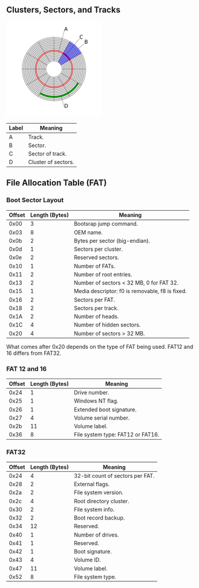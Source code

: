 ## Clusters, Sectors, and Tracks
<img src="images/disk-structure.png"
    alt="image showing clusters, sectors, and tracks"
    style="background-color:grey;
        width:50%;"/>

| Label | Meaning |
|-------|---------|
|A|Track.|
|B|Sector.|
|C|Sector of track.|
|D|Cluster of sectors.|

## File Allocation Table (FAT)
### Boot Sector Layout
| Offset | Length (Bytes) | Meaning |
|--------|----------------|---------|
|0x00|3|Bootsrap jump command.|
|0x03|8|OEM name.|
|0x0b|2|Bytes per sector (big-endian).|
|0x0d|1|Sectors per cluster.|
|0x0e|2|Reserved sectors.|
|0x10|1|Number of FATs.|
|0x11|2|Number of root entries.|
|0x13|2|Number of sectors < 32 MB, 0 for FAT 32.|
|0x15|1|Media descriptor: f0 is removable, f8 is fixed.|
|0x16|2|Sectors per FAT.|
|0x18|2|Sectors per track.|
|0x1A|2|Number of heads.|
|0x1C|4|Number of hidden sectors.|
|0x20|4|Number of sectors > 32 MB.|

What comes after 0x20 depends on the type of FAT being used. FAT12 and 16 differs from FAT32.
### FAT 12 and 16
| Offset | Length (Bytes) | Meaning |
|--------|----------------|---------|
|0x24|1|Drive number.|
|0x25|1|Windows NT flag.|
|0x26|1|Extended boot signature.|
|0x27|4|Volume serial number.|
|0x2b|11|Volume label.|
|0x36|8|File system type: FAT12 or FAT16.|

### FAT32
| Offset | Length (Bytes) | Meaning |
|--------|----------------|---------|
|0x24|4|32-bit count of sectors per FAT.|
|0x28|2|External flags.|
|0x2a|2|File system version.|
|0x2c|4|Root directory cluster.|
|0x30|2|File system info.|
|0x32|2|Boot record backup.|
|0x34|12|Reserved.|
|0x40|1|Number of drives.|
|0x41|1|Reserved.|
|0x42|1|Boot signature.|
|0x43|4|Volume ID.|
|0x47|11|Volume label.|
|0x52|8|File system type.|
